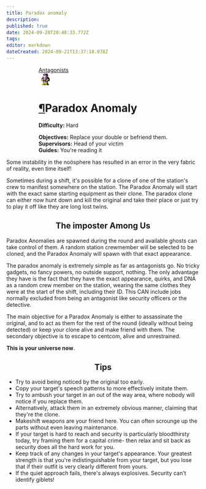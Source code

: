 ```yaml
---
title: Paradox anomaly
description: 
published: true
date: 2024-09-28T20:48:33.772Z
tags: 
editor: markdown
dateCreated: 2024-09-21T13:37:18.078Z
---
```


<div style="display: flex; justify-content: center;">
<div class="roles-passport antag">
    <div class="title antag"><a href="/roles/command" class="is-internal-link is-valid-page">Antagonists</a></div>
    <div>
      <div><div><img src="/roles/paradox-anomaly.png"></div></div>
      <div><div>
        <h1 id="senior-medical-officer" class="toc-header"><a class="toc-anchor" href="#senior-medical-officer">¶</a>Paradox Anomaly</h1>
        <p><strong>Difficulty:</strong> Hard</p>
        <strong>Objectives:</strong> Replace your double or befriend them.<br>
        <b>Supervisors:</b> Head of your victim<br>
        <b>Guides:</b> You're reading it
        </div></div>
    </div>
  </div>
</div>

Some instability in the noösphere has resulted in an error in the very fabric of reality, even time itself!

Sometimes during a shift, it's possible for a clone of one of the station's crew to manifest somewhere on the station. The Paradox Anomaly will start with the exact same starting equipment as their clone. The paradox clone can either now hunt down and kill the original and take their place or just try to play it off like they are long lost twins.

## <center>The imposter Among Us</center>

Paradox Anomalies are spawned during the round and available ghosts can take control of them. A random station crewmember will be selected to be cloned, and the Paradox Anomaly will spawn with that exact appearance.

The paradox anomaly is extremely simple as far as antagonists go. No tricky gadgets, no fancy powers, no outside support, nothing. The only advantage they have is the fact that they have the exact appearance, quirks, and DNA as a random crew member on the station, wearing the same clothes they were at the start of the shift, including their ID. This CAN include jobs normally excluded from being an antagonist like security officers or the detective.

The main objective for a Paradox Anomaly is either to assassinate the original, and to act as them for the rest of the round (ideally without being detected) or keep your clone alive and make friend with them. The secondary objective is to escape to centcom, alive and unrestrained.

**This is your universe now**.

## <center>Tips</center>

- Try to avoid being noticed by the original too early.
- Copy your target's speech patterns to more effectively imitate them.
- Try to ambush your target in an out of the way area, where nobody will notice if you replace them.
- Alternatively, attack them in an extremely obvious manner, claiming that they're the clone.
- Makeshift weapons are your friend here. You can often scrounge up the parts without even leaving maintenance.
- If your target is hard to reach and security is particularly bloodthirsty today, try framing them for a capital crime- then relax and sit back as security does all the hard work for you.
- Keep track of any changes in your target's appearance. Your greatest strength is that you're indistinguishable from your target, but you lose that if their outfit is very clearly different from yours.
- If the quiet approach fails, there's always explosives. Security can't identify giblets!

<div class="table"></div>
